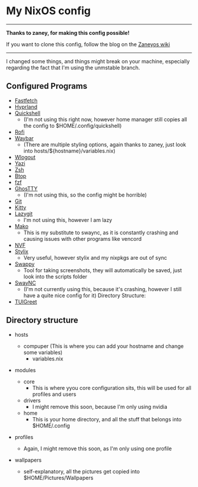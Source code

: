 # My NixOS config

---

**Thanks to zaney, for making this config possible!**

If you want to clone this config, follow the blog on the
[Zaneyos wiki](https://zaney.org/wiki/zaneyos-2.3/installing-zaneyos/)

---

I changed some things, and things might break on your machine, especially
regarding the fact that I'm using the unmstable branch.

## Configured Programs

- [Fastfetch](https://github.com/fastfetch-cli/fastfetch)
- [Hyprland](https://github.com/hyprwm/Hyprland)
- [Quickshell](https://quickshell.org/)
  - (I'm not using this right now, however home manager still copies all the
    config to $HOME/.config/quickshell)
- [Rofi](https://github.com/davatorium/rofi)
- [Waybar](https://github.com/Alexays/Waybar)
  - (There are multiple styling options, again thanks to zaney, just look into
    hosts/${hostname}/variables.nix)
- [Wlogout](https://github.com/ArtsyMacaw/wlogout)
- [Yazi](https://github.com/sxyazi/yazi)
- [Zsh](https://github.com/zsh-users/zsh)
- [Btop](https://github.com/aristocratos/btop)
- [fzf](https://github.com/junegunn/fzf)
- [GhosTTY](https://github.com/ghostty-org/ghostty)
  - (I'm not using this, so the config might be horrible)
- [Git](https://github.com/git/git)
- [Kitty](https://github.com/kovidgoyal/kitty)
- [Lazygit](https://github.com/jesseduffield/lazygit)
  - I'm not using this, however I am lazy
- [Mako](https://github.com/emersion/mako)
  - This is my substitute to swaync, as it is constantly crashing and causing
    issues with other programs like vencord
- [NVF](https://github.com/NotAShelf/nvf)
- [Stylix](https://github.com/nix-community/stylix)
  - Very useful, however stylix and my nixpkgs are out of sync
- [Swappy](https://github.com/jtheoof/swappy)
  - Tool for taking screenshots, they will automatically be saved, just look
    into the scripts folder
- [SwayNC](https://github.com/ErikReider/SwayNotificationCenter)
  - (I'm not currently using this, because it's crashing, however I still have a
    quite nice config for it) Directory Structure:
- [TUIGreet](https://github.com/apognu/tuigreet)

## Directory structure

- hosts
  - compuper (This is where you can add your hostname and change some variables)
    - variables.nix
- modules
  - core
    - This is where yyou core configuration sits, this will be used for all
      profiles and users
  - drivers
    - I might remove this soon, because I'm only using nvidia
  - home
    - This is your home directory, and all the stuff that belongs into
      $HOME/.config
- profiles
  - Again, I might remove this soon, as I'm only using one profile

- wallpapers
  - self-explanatory, all the pictures get copied into $HOME/Pictures/Wallpapers
